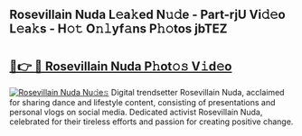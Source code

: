 ## Rosevillain Nuda L𝚎a𝚔ed N𝚞𝚍e - Part-rjU Vi𝚍𝚎o L𝚎a𝚔s - H𝚘𝚝 O𝚗𝚕yf𝚊ns P𝚑𝚘tos jbTEZ

# <h2><a href="http://kf7k21.oniu.top/?m=Rosevillain+Nuda">🔗👉 🔴 Rosevillain Nuda P𝚑ot𝚘𝚜 V𝚒d𝚎o</a></h2>

[![Rosevillain Nuda Nu𝚍e𝚜](https://i.imgur.com/0qMVB7G.gif)](http://kf7k21.oniu.top/?m=Rosevillain+Nuda)
Digital trendsetter Rosevillain Nuda, acclaimed for sharing dance and lifestyle content, consisting of presentations and personal vlogs on social media. Dedicated activist Rosevillain Nuda, celebrated for their tireless efforts and passion for creating positive change.  
